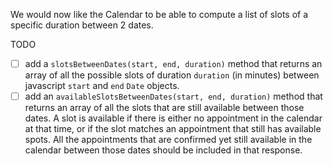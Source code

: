 We would now like the Calendar to be able to compute a list of slots of a specific duration between 2 dates.

TODO
 * [ ] add a `slotsBetweenDates(start, end, duration)` method that returns an array of all the possible slots of duration `duration` (in minutes) between javascript `start` and `end` `Date` objects.
 * [ ] add an `availableSlotsBetweenDates(start, end, duration)` method that returns an array of all the slots that are still available between those dates. A slot is available if there is either no appointment in the calendar at that time, or if the slot matches an appointment that still has available spots. All the appointments that are confirmed yet still available in the calendar between those dates should be included in that response.
